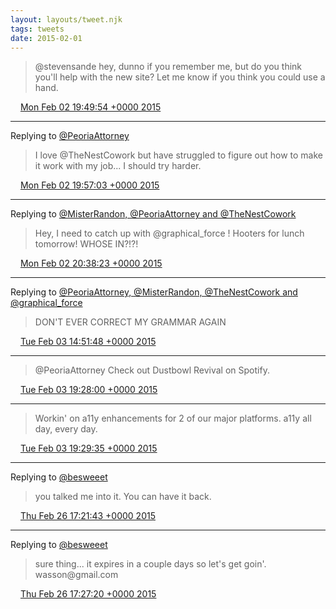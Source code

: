 ```yaml
---
layout: layouts/tweet.njk
tags: tweets
date: 2015-02-01
---
```


> @stevensande hey, dunno if you remember me, but do you think you'll help with the new site? Let me know if you think you could use a hand\.

<img src="/img/tweet-media/tweet.ico" width="12" /> [Mon Feb 02 19:49:54 +0000 2015](https://twitter.com/timwasson/status/562337131524132864)

----

Replying to [@PeoriaAttorney](https://twitter.com/PeoriaAttorney/status/556130744163377152)

> I love @TheNestCowork  but have struggled to figure out how to make it work with my job\.\.\. I should try harder\.

<img src="/img/tweet-media/tweet.ico" width="12" /> [Mon Feb 02 19:57:03 +0000 2015](https://twitter.com/timwasson/status/562338930729562113)

----

Replying to [@MisterRandon, @PeoriaAttorney and @TheNestCowork](https://twitter.com/RandonGettys/status/562348802653552641)

> Hey, I need to catch up with @graphical\_force \! Hooters for lunch tomorrow\! WHOSE IN?\!?\!

<img src="/img/tweet-media/tweet.ico" width="12" /> [Mon Feb 02 20:38:23 +0000 2015](https://twitter.com/timwasson/status/562349332372791296)

----

Replying to [@PeoriaAttorney, @MisterRandon, @TheNestCowork and @graphical\_force](https://twitter.com/PeoriaAttorney/status/562372275471917056)

> DON'T EVER CORRECT MY GRAMMAR AGAIN

<img src="/img/tweet-media/tweet.ico" width="12" /> [Tue Feb 03 14:51:48 +0000 2015](https://twitter.com/timwasson/status/562624499468611585)

----

> @PeoriaAttorney Check out Dustbowl Revival on Spotify\.

<img src="/img/tweet-media/tweet.ico" width="12" /> [Tue Feb 03 19:28:00 +0000 2015](https://twitter.com/timwasson/status/562694008871591936)

----

> Workin' on a11y enhancements for 2 of our major platforms\. a11y all day, every day\.

<img src="/img/tweet-media/tweet.ico" width="12" /> [Tue Feb 03 19:29:35 +0000 2015](https://twitter.com/timwasson/status/562694407045271554)

----

Replying to [@besweeet](https://twitter.com/besweeet/status/570621500568559616)

> you talked me into it\. You can have it back\.

<img src="/img/tweet-media/tweet.ico" width="12" /> [Thu Feb 26 17:21:43 +0000 2015](https://twitter.com/timwasson/status/570997147924955136)

----

Replying to [@besweeet](https://twitter.com/besweeet/status/570998259822534657)

> sure thing\.\.\. it expires in a couple days so let's get goin'\. wasson@gmail\.com

<img src="/img/tweet-media/tweet.ico" width="12" /> [Thu Feb 26 17:27:20 +0000 2015](https://twitter.com/timwasson/status/570998561732587520)